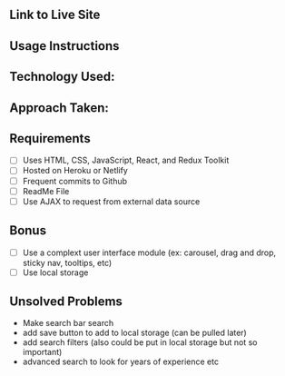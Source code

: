 

## Link to Live Site

## Usage Instructions

## Technology Used:

## Approach Taken: 

## Requirements
- [ ] Uses HTML, CSS, JavaScript, React, and Redux Toolkit
- [ ] Hosted on Heroku or Netlify
- [ ] Frequent commits to Github
- [ ] ReadMe File 
- [ ] Use AJAX to request from external data source

## Bonus
- [ ] Use a complext user interface module (ex: carousel, drag and drop, sticky nav, tooltips, etc)
- [ ] Use local storage
 
## Unsolved Problems
- Make search bar search
- add save button to add to local storage (can be pulled later)
- add search filters (also could be put in local storage but not so important)
- advanced search to look for years of experience etc